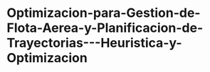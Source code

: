 # Optimizacion-para-Gestion-de-Flota-Aerea-y-Planificacion-de-Trayectorias---Heuristica-y-Optimizacion